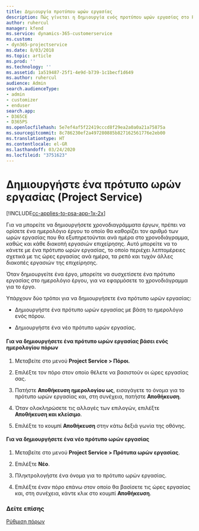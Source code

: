 ```yaml
---
title: Δημιουργία προτύπου ωρών εργασίας
description: Πώς γίνεται η δημιουργία ενός προτύπου ωρών εργασίας στο Project Service
author: ruhercul
manager: kfend
ms.service: dynamics-365-customerservice
ms.custom:
- dyn365-projectservice
ms.date: 8/03/2018
ms.topic: article
ms.prod: ''
ms.technology: ''
ms.assetid: 1a519487-25f1-4e9d-b739-1c1becf1d649
ms.author: ruhercul
audience: Admin
search.audienceType:
- admin
- customizer
- enduser
search.app:
- D365CE
- D365PS
ms.openlocfilehash: 5e7ef4af5f22419cccd8f29ea2a0a0a21a75875a
ms.sourcegitcommit: 8c786230ef2a497280885b827162561776e2eb00
ms.translationtype: HT
ms.contentlocale: el-GR
ms.lasthandoff: 03/24/2020
ms.locfileid: "3751623"
---
```

# <a name="create-a-work-hours-template-project-service"></a>Δημιουργήστε ένα πρότυπο ωρών εργασίας (Project Service)

[!INCLUDE[cc-applies-to-psa-app-1x-2x](../includes/cc-applies-to-psa-app-1x-2x.md)]

Για να μπορείτε να δημιουργήσετε χρονοδιαγράμματα έργων, πρέπει να ορίσετε ένα ημερολόγιο έργου το οποίο θα καθορίζει τον αριθμό των ωρών εργασίας που θα εξυπηρετούνται ανά ημέρα στο χρονοδιάγραμμα, καθώς και κάθε διακοπή εργασιών επιχείρησης. Αυτό μπορείτε να το κάνετε με ένα πρότυπο ωρών εργασίας, το οποίο περιέχει λεπτομέρειες σχετικά με τις ώρες εργασίας ανά ημέρα, τα ρεπό και τυχόν άλλες διακοπές εργασιών της επιχείρησης.  
  
 Όταν δημιουργείτε ένα έργο, μπορείτε να συσχετίσετε ένα πρότυπο εργασίας στο ημερολόγιο έργου, για να εφαρμόσετε το χρονοδιάγραμμα για το έργο.  
  
 Υπάρχουν δύο τρόποι για να δημιουργήσετε ένα πρότυπο ωρών εργασίας:  
  
-   Δημιουργήστε ένα πρότυπο ωρών εργασίας με βάση το ημερολόγιο ενός πόρου.  
  
-   Δημιουργήστε ένα νέο πρότυπο ωρών εργασίας.  
  
#### <a name="to-create-a-work-hours-template-based-on-a-resources-calendar"></a>Για να δημιουργήσετε ένα πρότυπο ωρών εργασίας βάσει ενός ημερολογίου πόρων  
  
1.  Μεταβείτε στο μενού **Project Service > Πόροι**.  
  
2.  Επιλέξτε τον πόρο στον οποίο θέλετε να βασιστούν οι ώρες εργασίας σας.  
  
3.  Πατήστε **Αποθήκευση ημερολογίου ως**, εισαγάγετε το όνομα για το πρότυπο ωρών εργασίας και, στη συνέχεια, πατήστε **Αποθήκευση**.  
  
4.  Όταν ολοκληρώσετε τις αλλαγές των επιλογών, επιλέξτε **Αποθήκευση και κλείσιμο**.  
  
5.  Επιλέξτε το κουμπί **Αποθήκευση** στην κάτω δεξιά γωνία της οθόνης.  
  
#### <a name="to-create-a-new-work-hours-template"></a>Για να δημιουργήσετε ένα νέο πρότυπο ωρών εργασίας  
  
1.  Μεταβείτε στο μενού **Project Service > Πρότυπα ωρών εργασίας**.  
  
2.  Επιλέξτε **Νέο**.  
  
3.  Πληκτρολογήστε ένα όνομα για το πρότυπο ωρών εργασίας.  
  
4.  Επιλέξτε έναν πόρο επάνω στον οποίο θα βασίσετε τις ώρες εργασίας και, στη συνέχεια, κάντε κλικ στο κουμπί **Αποθήκευση**.  
  
### <a name="see-also"></a>Δείτε επίσης  
 [Ρύθμιση πόρων](../project-service/set-up-resources.md)
